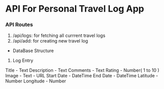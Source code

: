 # API For Personal Travel Log App

### API Routes
1. /api/logs: for fetching all currrent travel logs
2. /api/add: for creating new travel log

* DataBase Structure
1. Log Entry

Title - Text
Description - Text
Comments - Text
Rating - Number( 1 to 10 )
Image - Text - URL
Start Date - DateTime
End Date - DateTime
Latitude - Number
Longitude - Number